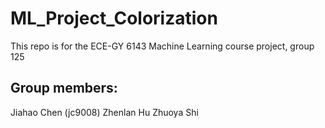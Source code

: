 # ML_Project_Colorization
This repo is for the ECE-GY 6143 Machine Learning course project, group 125

## Group members:
Jiahao Chen (jc9008)
Zhenlan Hu
Zhuoya Shi
